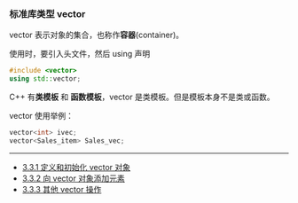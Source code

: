 ### 标准库类型 vector

vector 表示对象的集合，也称作**容器**(container)。

使用时，要引入头文件，然后 using 声明
```c++
#include <vector>
using std::vector;
```
C++ 有**类模板** 和 **函数模板**，vector 是类模板。但是模板本身不是类或函数。

vector 使用举例：
```c++
vector<int> ivec;
vector<Sales_item> Sales_vec;
```

---

- [3.3.1 定义和初始化 vector 对象](./section_3_1.md)
- [3.3.2 向 vector 对象添加元素](./section_3_2.md)
- [3.3.3 其他 vector 操作](./section_3_3.md)